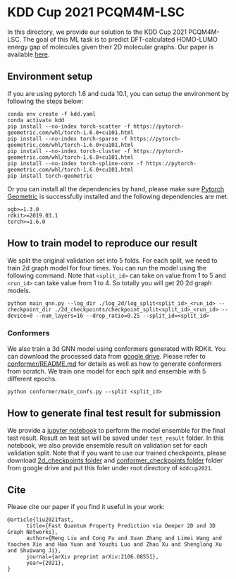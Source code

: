 # KDD Cup 2021 PCQM4M-LSC
In this directory, we provide our solution to the KDD Cup 2021 PCQM4M-LSC. The goal of this ML task is to predict DFT-calculated HOMO-LUMO energy gap of molecules given their 2D molecular graphs. Our paper is available [here](https://arxiv.org/abs/2106.08551).

## Environment setup
If you are using pytorch 1.6 and cuda 10.1, you can setup the environment by following the steps below:
```linux
conda env create -f kdd.yaml
conda activate kdd
pip install --no-index torch-scatter -f https://pytorch-geometric.com/whl/torch-1.6.0+cu101.html
pip install --no-index torch-sparse -f https://pytorch-geometric.com/whl/torch-1.6.0+cu101.html
pip install --no-index torch-cluster -f https://pytorch-geometric.com/whl/torch-1.6.0+cu101.html
pip install --no-index torch-spline-conv -f https://pytorch-geometric.com/whl/torch-1.6.0+cu101.html
pip install torch-geometric
```
Or you can install all the dependencies by hand, please make sure [Pytorch Geometric](https://pytorch-geometric.readthedocs.io/en/latest/notes/installation.html) is successfully installed and the following dependencies are met.
```
ogb>=1.3.0
rdkit>=2019.03.1
torch>=1.6.0
```
## How to train model to reproduce our result
We split the original validation set into 5 folds. For each split, we need to train 2d graph model for four times. You can run the model using the following command. Note that `<split_id>` can take on value from 1 to 5 and `<run_id>` can take value from 1 to 4. So totally you will get 20 2d graph models.
```
python main_gnn.py --log_dir ./log_2d/log_split<split_id>_<run_id> --checkpoint_dir ./2d_checkpoints/checkpoint_split<split_id>_<run_id> --device=0 --num_layers=16 --drop_ratio=0.25 --split_id=<split_id>
```

### Conformers
We also train a 3d GNN model using conformers generated with RDKit. You can download the processed data from [google drive](https://drive.google.com/file/d/1Q3OSxf1SEi6_J3f2zUGjDzMET15eXTAG/view?usp=sharing). Please refer to [conformer/README.md](conformer/README.md) for details as well as how to generate conformers from scratch. We train one model for each split and ensemble with 5 different epochs.
```
python conformer/main_confs.py --split <split_id>
```

## How to generate final test result for submission
We provide a [jupyter notebook](./reproduce.ipynb) to perform the model ensemble for the final test result. Result on test set will be saved under `test_result` folder. In this notebook, we also provide ensemble result on validation set for each validation split. Note that if you want to use our trained checkpoints, please download [2d_checkpoints folder](https://drive.google.com/drive/folders/1Y1gP4AZyFhfXiWLR16jlPoKIbhImyQFc?usp=sharing) and [conformer_checkpoints folder](https://drive.google.com/drive/folders/1LGEZ_mYLGMQrlL7zyPlwrPmiyjsRqjjc?usp=sharing) folder from google drive and put this foler under root directory of `kddcup2021`. 

## Cite
Please cite our paper if you find it useful in your work:
```
@article{liu2021fast,
      title={Fast Quantum Property Prediction via Deeper 2D and 3D Graph Networks},
      author={Meng Liu and Cong Fu and Xuan Zhang and Limei Wang and Yaochen Xie and Hao Yuan and Youzhi Luo and Zhao Xu and Shenglong Xu and Shuiwang Ji},
      journal={arXiv preprint arXiv:2106.08551},
      year={2021},
}
```
